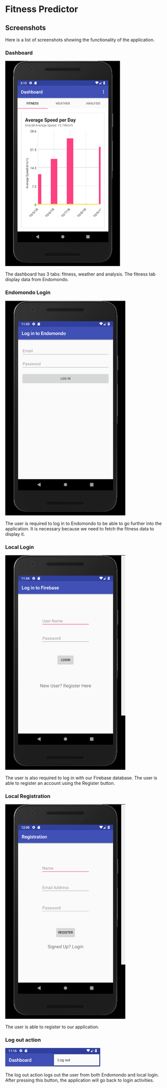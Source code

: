# Fitness Predictor

## Screenshots

Here is a list of screenshots showing the functionality of the application.

### Dashboard

![Dashboard](screenshots/dashboard.png)

The dashboard has 3 tabs: fitness, weather and analysis. The fitness tab display
data from Endomondo.

### Endomondo Login

![Endomondo Login](screenshots/endomondo_login.png)

The user is required to log in to Endomondo to be able to go further into the
application. It is necessary because we need to fetch the fitness data to
display it.

### Local Login

![Local Login](screenshots/local_login.png)

The user is also required to log in with our Firebase database. The user is able
to register an account using the Register button.

### Local Registration

![Registration](screenshots/local_registration.png)

The user is able to register to our application.

### Log out action

![Log out](screenshots/logout_action.png)

The log out action logs out the user from both Endomondo and local login. After
pressing this button, the application will go back to login activities.

